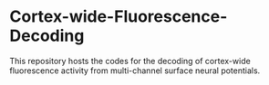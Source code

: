 # Cortex-wide-Fluorescence-Decoding
This repository hosts the codes for the decoding of cortex-wide fluorescence activity from multi-channel surface neural potentials.

